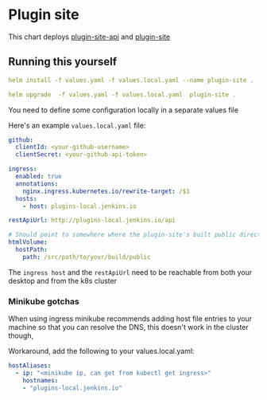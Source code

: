 # Plugin site

This chart deploys [plugin-site-api](https://github.com/jenkins-infra/plugin-site-api) and [plugin-site](https://github.com/jenkins-infra/plugin-site)

## Running this yourself

```yaml
helm install -f values.yaml -f values.local.yaml --name plugin-site .
```

```yaml
helm upgrade  -f values.yaml -f values.local.yaml  plugin-site .
```

You need to define some configuration locally in a separate values file

Here's an example `values.local.yaml` file:
```yaml
github:
  clientId: <your-github-username>
  clientSecret: <your-github-api-token>

ingress:
  enabled: true
  annotations:
    nginx.ingress.kubernetes.io/rewrite-target: /$1
  hosts:
    - host: plugins-local.jenkins.io

restApiUrl: http://plugins-local.jenkins.io/api

# Should point to somewhere where the plugin-site's built public directory is
htmlVolume:
  hostPath:
    path: /src/path/to/your/build/public

```

The `ingress host` and the `restApiUrl` need to be reachable from both your desktop and from the k8s cluster

### Minikube gotchas


When using ingress minikube recommends adding host file entries to your machine so that you can resolve the DNS, this doesn't work in the cluster though,

Workaround, add the following to your values.local.yaml:
```yaml
hostAliases:
  - ip: "<minikube ip, can get from kubectl get ingress>"
    hostnames:
    - "plugins-local.jenkins.io"
```
